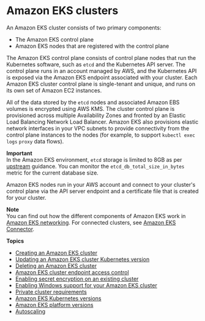 # Amazon EKS clusters<a name="clusters"></a>

An Amazon EKS cluster consists of two primary components:
+ The Amazon EKS control plane
+ Amazon EKS nodes that are registered with the control plane

The Amazon EKS control plane consists of control plane nodes that run the Kubernetes software, such as `etcd` and the Kubernetes API server\. The control plane runs in an account managed by AWS, and the Kubernetes API is exposed via the Amazon EKS endpoint associated with your cluster\. Each Amazon EKS cluster control plane is single\-tenant and unique, and runs on its own set of Amazon EC2 instances\.

All of the data stored by the `etcd` nodes and associated Amazon EBS volumes is encrypted using AWS KMS\. The cluster control plane is provisioned across multiple Availability Zones and fronted by an Elastic Load Balancing Network Load Balancer\. Amazon EKS also provisions elastic network interfaces in your VPC subnets to provide connectivity from the control plane instances to the nodes \(for example, to support  `kubectl exec` `logs` `proxy` data flows\)\.

**Important**  
In the Amazon EKS environment, `etcd` storage is limited to 8GB as per [upstream](https://etcd.io/docs/v3.5/dev-guide/limit/#storage-size-limit) guidance\. You can monitor the `etcd_db_total_size_in_bytes` metric for the current database size\.

Amazon EKS nodes run in your AWS account and connect to your cluster's control plane via the API server endpoint and a certificate file that is created for your cluster\.

**Note**  
You can find out how the different components of Amazon EKS work in [Amazon EKS networking](eks-networking.md)\. 
For connected clusters, see [Amazon EKS Connector](eks-connector.md)\.

**Topics**
+ [Creating an Amazon EKS cluster](create-cluster.md)
+ [Updating an Amazon EKS cluster Kubernetes version](update-cluster.md)
+ [Deleting an Amazon EKS cluster](delete-cluster.md)
+ [Amazon EKS cluster endpoint access control](cluster-endpoint.md)
+ [Enabling secret encryption on an existing cluster](enable-kms.md)
+ [Enabling Windows support for your Amazon EKS cluster](windows-support.md)
+ [Private cluster requirements](private-clusters.md)
+ [Amazon EKS Kubernetes versions](kubernetes-versions.md)
+ [Amazon EKS platform versions](platform-versions.md)
+ [Autoscaling](autoscaling.md)
